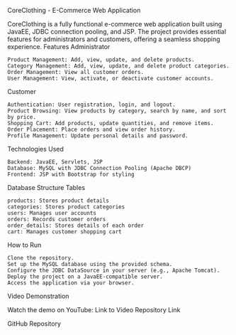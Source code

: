 CoreClothing - E-Commerce Web Application

CoreClothing is a fully functional e-commerce web application built using JavaEE, JDBC connection pooling, and JSP. The project provides essential features for administrators and customers, offering a seamless shopping experience.
Features
Administrator

    Product Management: Add, view, update, and delete products.
    Category Management: Add, view, update, and delete product categories.
    Order Management: View all customer orders.
    User Management: View, activate, or deactivate customer accounts.

Customer

    Authentication: User registration, login, and logout.
    Product Browsing: View products by category, search by name, and sort by price.
    Shopping Cart: Add products, update quantities, and remove items.
    Order Placement: Place orders and view order history.
    Profile Management: Update personal details and password.

Technologies Used

    Backend: JavaEE, Servlets, JSP
    Database: MySQL with JDBC Connection Pooling (Apache DBCP)
    Frontend: JSP with Bootstrap for styling

Database Structure
Tables

    products: Stores product details
    categories: Stores product categories
    users: Manages user accounts
    orders: Records customer orders
    order_details: Stores details of each order
    cart: Manages customer shopping cart

How to Run

    Clone the repository.
    Set up the MySQL database using the provided schema.
    Configure the JDBC DataSource in your server (e.g., Apache Tomcat).
    Deploy the project on a JavaEE-compatible server.
    Access the application via your browser.

Video Demonstration

Watch the demo on YouTube: Link to Video
Repository Link

GitHub Repository
